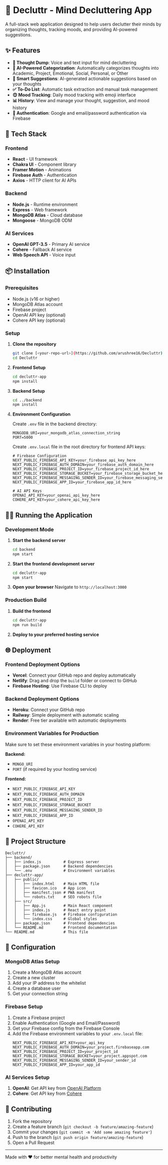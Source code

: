 # 🌱 Decluttr - Mind Decluttering App

A full-stack web application designed to help users declutter their minds by organizing thoughts, tracking moods, and providing AI-powered suggestions.

## ✨ Features

- **🧠 Thought Dump**: Voice and text input for mind decluttering
- **🤖 AI-Powered Categorization**: Automatically categorizes thoughts into Academic, Project, Emotional, Social, Personal, or Other
- **📝 Smart Suggestions**: AI-generated actionable suggestions based on your thoughts
- **✅ To-Do List**: Automatic task extraction and manual task management
- **😊 Mood Tracking**: Daily mood tracking with emoji interface
- **📊 History**: View and manage your thought, suggestion, and mood history
- **🔐 Authentication**: Google and email/password authentication via Firebase


## 🚀 Tech Stack

### Frontend

- **React** - UI framework
- **Chakra UI** - Component library
- **Framer Motion** - Animations
- **Firebase Auth** - Authentication
- **Axios** - HTTP client for AI APIs

### Backend

- **Node.js** - Runtime environment
- **Express** - Web framework
- **MongoDB Atlas** - Cloud database
- **Mongoose** - MongoDB ODM

### AI Services

- **OpenAI GPT-3.5** - Primary AI service
- **Cohere** - Fallback AI service
- **Web Speech API** - Voice input

## 📦 Installation

### Prerequisites

- Node.js (v16 or higher)
- MongoDB Atlas account
- Firebase project
- OpenAI API key (optional)
- Cohere API key (optional)

### Setup

1. **Clone the repository**

   ```bash
   git clone [<your-repo-url>](https://github.com/arushree16/Decluttr)
   cd Decluttr
   ```

2. **Frontend Setup**

   ```bash
   cd decluttr-app
   npm install
   ```

3. **Backend Setup**

   ```bash
   cd ../backend
   npm install
   ```

4. **Environment Configuration**

   Create `.env` file in the backend directory:

   ```env
   MONGODB_URI=your_mongodb_atlas_connection_string
   PORT=5000
   ```

   Create `.env.local` file in the root directory for frontend API keys:

   ```env
   # Firebase Configuration
   NEXT_PUBLIC_FIREBASE_API_KEY=your_firebase_api_key_here
   NEXT_PUBLIC_FIREBASE_AUTH_DOMAIN=your_firebase_auth_domain_here
   NEXT_PUBLIC_FIREBASE_PROJECT_ID=your_firebase_project_id_here
   NEXT_PUBLIC_FIREBASE_STORAGE_BUCKET=your_firebase_storage_bucket_here
   NEXT_PUBLIC_FIREBASE_MESSAGING_SENDER_ID=your_firebase_messaging_sender_id_here
   NEXT_PUBLIC_FIREBASE_APP_ID=your_firebase_app_id_here

   # AI API Keys
   OPENAI_API_KEY=your_openai_api_key_here
   COHERE_API_KEY=your_cohere_api_key_here
   ```

## 🏃‍♂️ Running the Application

### Development Mode

1. **Start the backend server**

   ```bash
   cd backend
   npm start
   ```

2. **Start the frontend development server**

   ```bash
   cd decluttr-app
   npm start
   ```

3. **Open your browser**
   Navigate to `http://localhost:3000`

### Production Build

1. **Build the frontend**

   ```bash
   cd decluttr-app
   npm run build
   ```

2. **Deploy to your preferred hosting service**

## 🌐 Deployment

### Frontend Deployment Options

- **Vercel**: Connect your GitHub repo and deploy automatically
- **Netlify**: Drag and drop the `build` folder or connect to GitHub
- **Firebase Hosting**: Use Firebase CLI to deploy

### Backend Deployment Options

- **Heroku**: Connect your GitHub repo
- **Railway**: Simple deployment with automatic scaling
- **Render**: Free tier available with automatic deployments

### Environment Variables for Production

Make sure to set these environment variables in your hosting platform:

**Backend:**

- `MONGO_URI`
- `PORT` (if required by your hosting service)

**Frontend:**

- `NEXT_PUBLIC_FIREBASE_API_KEY`
- `NEXT_PUBLIC_FIREBASE_AUTH_DOMAIN`
- `NEXT_PUBLIC_FIREBASE_PROJECT_ID`
- `NEXT_PUBLIC_FIREBASE_STORAGE_BUCKET`
- `NEXT_PUBLIC_FIREBASE_MESSAGING_SENDER_ID`
- `NEXT_PUBLIC_FIREBASE_APP_ID`
- `OPENAI_API_KEY`
- `COHERE_API_KEY`

## 📁 Project Structure

```
Decluttr/
├── backend/
│   ├── index.js          # Express server
│   ├── package.json      # Backend dependencies
│   └── .env              # Environment variables
├── decluttr-app/
│   ├── public/
│   │   ├── index.html    # Main HTML file
│   │   ├── favicon.ico   # App icon
│   │   ├── manifest.json # PWA manifest
│   │   └── robots.txt    # SEO robots file
│   ├── src/
│   │   ├── App.js        # Main React component
│   │   ├── index.js      # React entry point
│   │   ├── firebase.js   # Firebase configuration
│   │   └── index.css     # Global styles
│   ├── package.json      # Frontend dependencies
│   └── README.md         # Frontend documentation
└── README.md             # This file
```

## 🔧 Configuration

### MongoDB Atlas Setup

1. Create a MongoDB Atlas account
2. Create a new cluster
3. Add your IP address to the whitelist
4. Create a database user
5. Get your connection string

### Firebase Setup

1. Create a Firebase project
2. Enable Authentication (Google and Email/Password)
3. Get your Firebase config from the Firebase Console
4. Add the Firebase environment variables to your `.env.local` file:
   ```env
   NEXT_PUBLIC_FIREBASE_API_KEY=your_api_key
   NEXT_PUBLIC_FIREBASE_AUTH_DOMAIN=your_project.firebaseapp.com
   NEXT_PUBLIC_FIREBASE_PROJECT_ID=your_project_id
   NEXT_PUBLIC_FIREBASE_STORAGE_BUCKET=your_project.appspot.com
   NEXT_PUBLIC_FIREBASE_MESSAGING_SENDER_ID=your_sender_id
   NEXT_PUBLIC_FIREBASE_APP_ID=your_app_id
   ```

### AI Services Setup

1. **OpenAI**: Get API key from [OpenAI Platform](https://platform.openai.com/)
2. **Cohere**: Get API key from [Cohere](https://cohere.ai/)

## 🤝 Contributing

1. Fork the repository
2. Create a feature branch (`git checkout -b feature/amazing-feature`)
3. Commit your changes (`git commit -m 'Add some amazing feature'`)
4. Push to the branch (`git push origin feature/amazing-feature`)
5. Open a Pull Request

---

Made with ❤️ for better mental health and productivity
